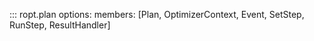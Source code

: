 ::: ropt.plan
    options:
        members: [Plan, OptimizerContext, Event, SetStep, RunStep, ResultHandler]

